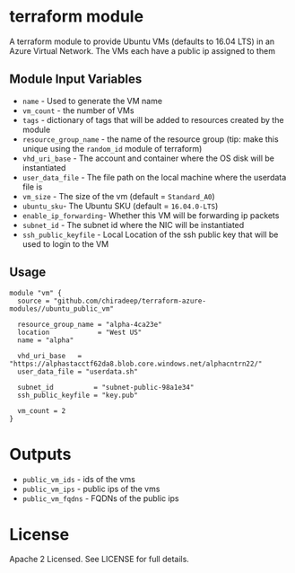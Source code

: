 terraform module
===========

A terraform module to provide  Ubuntu VMs (defaults to 16.04 LTS) in an Azure Virtual Network. The VMs each have a public ip assigned to them


Module Input Variables
----------------------

- `name` - Used to generate the VM name
- `vm_count` - the number of VMs
- `tags` - dictionary of tags that will be added to resources created by the module
- `resource_group_name` - the name of the resource group (tip: make this unique using the `random_id` module of terraform)
- `vhd_uri_base` - The account and container where the OS disk will be instantiated
- `user_data_file` - The file path on the local machine where the userdata file is
- `vm_size` - The size of the vm (default = `Standard_A0`)
- `ubuntu_sku`-  The Ubuntu SKU (default = `16.04.0-LTS`)
- `enable_ip_forwarding`- Whether this VM will be forwarding ip packets
- `subnet_id` - The subnet id where the NIC will be instantiated
- `ssh_public_keyfile` - Local Location of the ssh public key that will be used to login to the VM

Usage
-----

```hcl
module "vm" {
  source = "github.com/chiradeep/terraform-azure-modules//ubuntu_public_vm"

  resource_group_name = "alpha-4ca23e"
  location            = "West US"
  name = "alpha"

  vhd_uri_base   = "https://alphastacctf62da8.blob.core.windows.net/alphacntrn22/"
  user_data_file = "userdata.sh"

  subnet_id          = "subnet-public-98a1e34"
  ssh_public_keyfile = "key.pub"

  vm_count = 2
}

```

Outputs
=======

 - `public_vm_ids` - ids of the vms
 - `public_vm_ips` -  public ips of the vms
 - `public_vm_fqdns` -  FQDNs of the public ips


License
=======

Apache 2 Licensed. See LICENSE for full details.
